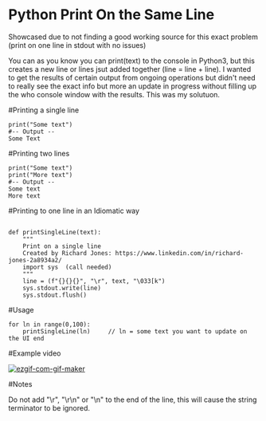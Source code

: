 # Python Print On the Same Line

Showcased due to not finding a good working source for this exact problem (print on one line in stdout with no issues) 

You can as you know you can print(text) to the console in Python3, but this creates a new line or lines jsut added together (line = line + line).
I wanted to get the results of certain output from ongoing operations but didn't need to really see the exact info but more an update in progress without 
filling up the who console window with the results. This was my solutuon. 

#Printing a single line
```
print("Some text")
#-- Output --
Some Text
```

#Printing two lines
```
print("Some text")
print("More text")
#-- Output --
Some text
More text
```

#Printing to one line in an Idiomatic way
```

def printSingleLine(text):
	"""
	Print on a single line 
	Created by Richard Jones: https://www.linkedin.com/in/richard-jones-2a8934a2/
	import sys  (call needed)
	"""
	line = (f"{}{}{}", "\r", text, "\033[k")
	sys.stdout.write(line)
	sys.stdout.flush()
```

#Usage
```
for ln in range(0,100):
	printSingleLine(ln)     // ln = some text you want to update on the UI end
```
#Example video

<a href="https://imgbb.com/"><img src="https://i.ibb.co/xXnNMv5/ezgif-com-gif-maker.gif" alt="ezgif-com-gif-maker" border="0"></a>

#Notes

Do not add "\r", "\r\n" or "\n" to the end of the line, this will cause the string terminator to be ignored. 
